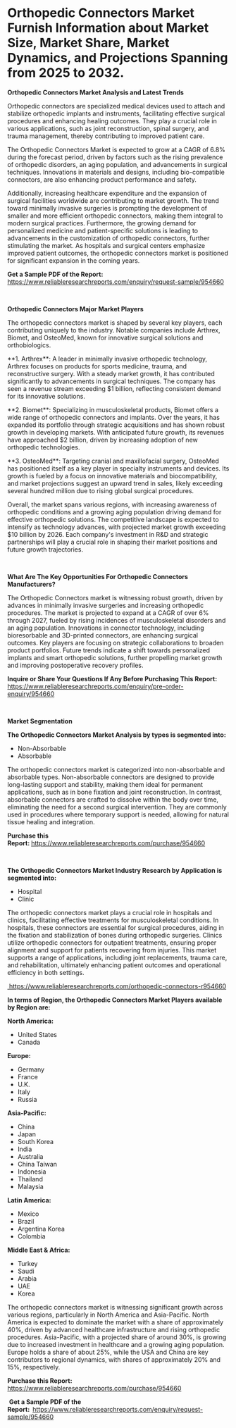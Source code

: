 <p><h1>Orthopedic Connectors Market Furnish Information about Market Size, Market Share, Market Dynamics, and Projections Spanning from 2025 to 2032.</h1></p><p><strong>Orthopedic Connectors Market Analysis and Latest Trends</strong></p>
<p><p>Orthopedic connectors are specialized medical devices used to attach and stabilize orthopedic implants and instruments, facilitating effective surgical procedures and enhancing healing outcomes. They play a crucial role in various applications, such as joint reconstruction, spinal surgery, and trauma management, thereby contributing to improved patient care.</p><p>The Orthopedic Connectors Market is expected to grow at a CAGR of 6.8% during the forecast period, driven by factors such as the rising prevalence of orthopedic disorders, an aging population, and advancements in surgical techniques. Innovations in materials and designs, including bio-compatible connectors, are also enhancing product performance and safety.</p><p>Additionally, increasing healthcare expenditure and the expansion of surgical facilities worldwide are contributing to market growth. The trend toward minimally invasive surgeries is prompting the development of smaller and more efficient orthopedic connectors, making them integral to modern surgical practices. Furthermore, the growing demand for personalized medicine and patient-specific solutions is leading to advancements in the customization of orthopedic connectors, further stimulating the market. As hospitals and surgical centers emphasize improved patient outcomes, the orthopedic connectors market is positioned for significant expansion in the coming years.</p></p>
<p><strong>Get a Sample PDF of the Report:&nbsp;</strong> <a href="https://www.reliableresearchreports.com/enquiry/request-sample/954660?utm_campaign=2593&utm_medium=2&utm_source=Github&utm_content=ia&utm_term=18042025&utm_id=orthopedic-connectors">https://www.reliableresearchreports.com/enquiry/request-sample/954660</a></p>
<p>&nbsp;</p>
<p><strong>Orthopedic Connectors Major Market Players</strong></p>
<p><p>The orthopedic connectors market is shaped by several key players, each contributing uniquely to the industry. Notable companies include Arthrex, Biomet, and OsteoMed, known for innovative surgical solutions and orthobiologics. </p><p>**1. Arthrex**: A leader in minimally invasive orthopedic technology, Arthrex focuses on products for sports medicine, trauma, and reconstructive surgery. With a steady market growth, it has contributed significantly to advancements in surgical techniques. The company has seen a revenue stream exceeding $1 billion, reflecting consistent demand for its innovative solutions.</p><p>**2. Biomet**: Specializing in musculoskeletal products, Biomet offers a wide range of orthopedic connectors and implants. Over the years, it has expanded its portfolio through strategic acquisitions and has shown robust growth in developing markets. With anticipated future growth, its revenues have approached $2 billion, driven by increasing adoption of new orthopedic technologies.</p><p>**3. OsteoMed**: Targeting cranial and maxillofacial surgery, OsteoMed has positioned itself as a key player in specialty instruments and devices. Its growth is fueled by a focus on innovative materials and biocompatibility, and market projections suggest an upward trend in sales, likely exceeding several hundred million due to rising global surgical procedures.</p><p>Overall, the market spans various regions, with increasing awareness of orthopedic conditions and a growing aging population driving demand for effective orthopedic solutions. The competitive landscape is expected to intensify as technology advances, with projected market growth exceeding $10 billion by 2026. Each company's investment in R&D and strategic partnerships will play a crucial role in shaping their market positions and future growth trajectories.</p></p>
<p>&nbsp;</p>
<p><strong>What Are The Key Opportunities For Orthopedic Connectors Manufacturers?</strong></p>
<p><p>The Orthopedic Connectors market is witnessing robust growth, driven by advances in minimally invasive surgeries and increasing orthopedic procedures. The market is projected to expand at a CAGR of over 6% through 2027, fueled by rising incidences of musculoskeletal disorders and an aging population. Innovations in connector technology, including bioresorbable and 3D-printed connectors, are enhancing surgical outcomes. Key players are focusing on strategic collaborations to broaden product portfolios. Future trends indicate a shift towards personalized implants and smart orthopedic solutions, further propelling market growth and improving postoperative recovery profiles.</p></p>
<p><strong>Inquire or Share Your Questions If Any Before Purchasing This Report:</strong> <a href="https://www.reliableresearchreports.com/enquiry/pre-order-enquiry/954660?utm_campaign=2593&utm_medium=2&utm_source=Github&utm_content=ia&utm_term=18042025&utm_id=orthopedic-connectors">https://www.reliableresearchreports.com/enquiry/pre-order-enquiry/954660</a></p>
<p>&nbsp;</p>
<p><strong>Market Segmentation</strong></p>
<p><strong>The Orthopedic Connectors Market Analysis by types is segmented into:</strong></p>
<p><ul><li>Non-Absorbable</li><li>Absorbable</li></ul></p>
<p><p>The orthopedic connectors market is categorized into non-absorbable and absorbable types. Non-absorbable connectors are designed to provide long-lasting support and stability, making them ideal for permanent applications, such as in bone fixation and joint reconstruction. In contrast, absorbable connectors are crafted to dissolve within the body over time, eliminating the need for a second surgical intervention. They are commonly used in procedures where temporary support is needed, allowing for natural tissue healing and integration.</p></p>
<p><strong>Purchase this Report:&nbsp;</strong><a href="https://www.reliableresearchreports.com/purchase/954660?utm_campaign=2593&utm_medium=2&utm_source=Github&utm_content=ia&utm_term=18042025&utm_id=orthopedic-connectors">https://www.reliableresearchreports.com/purchase/954660</a></p>
<p>&nbsp;</p>
<p><strong>The Orthopedic Connectors Market Industry Research by Application is segmented into:</strong></p>
<p><ul><li>Hospital</li><li>Clinic</li></ul></p>
<p><p>The orthopedic connectors market plays a crucial role in hospitals and clinics, facilitating effective treatments for musculoskeletal conditions. In hospitals, these connectors are essential for surgical procedures, aiding in the fixation and stabilization of bones during orthopedic surgeries. Clinics utilize orthopedic connectors for outpatient treatments, ensuring proper alignment and support for patients recovering from injuries. This market supports a range of applications, including joint replacements, trauma care, and rehabilitation, ultimately enhancing patient outcomes and operational efficiency in both settings.</p></p>
<p><a href="https://www.reliableresearchreports.com/orthopedic-connectors-r954660?utm_campaign=2593&utm_medium=2&utm_source=Github&utm_content=ia&utm_term=18042025&utm_id=orthopedic-connectors">&nbsp;https://www.reliableresearchreports.com/orthopedic-connectors-r954660</a></p>
<p><strong>In terms of Region, the Orthopedic Connectors Market Players available by Region are:</strong></p>
<p>
    <p> <strong> North America: </strong>
        <ul>
            <li>United States</li>
            <li>Canada</li>
        </ul>
        </p> 
    <p> <strong> Europe: </strong>
        <ul>
            <li>Germany</li>
            <li>France</li>
            <li>U.K.</li>
            <li>Italy</li>
            <li>Russia</li>
        </ul>
        </p> 
    <p> <strong> Asia-Pacific: </strong>
        <ul>
            <li>China</li>
            <li>Japan</li>
            <li>South Korea</li>
            <li>India</li>
            <li>Australia</li>
            <li>China Taiwan</li>
            <li>Indonesia</li>
            <li>Thailand</li>
            <li>Malaysia</li>
        </ul>
        </p> 
    <p> <strong> Latin America: </strong>
        <ul>
            <li>Mexico</li>
            <li>Brazil</li>
            <li>Argentina Korea</li>
            <li>Colombia</li>
        </ul>
        </p> 
    <p> <strong> Middle East & Africa: </strong>
        <ul>
            <li>Turkey</li>
            <li>Saudi</li>
            <li>Arabia</li>
            <li>UAE</li>
            <li>Korea</li>
        </ul>
    </p>
    </p>
<p><p>The orthopedic connectors market is witnessing significant growth across various regions, particularly in North America and Asia-Pacific. North America is expected to dominate the market with a share of approximately 40%, driven by advanced healthcare infrastructure and rising orthopedic procedures. Asia-Pacific, with a projected share of around 30%, is growing due to increased investment in healthcare and a growing aging population. Europe holds a share of about 25%, while the USA and China are key contributors to regional dynamics, with shares of approximately 20% and 15%, respectively.</p></p>
<p><strong>Purchase this Report: </strong><a href="https://www.reliableresearchreports.com/purchase/954660?utm_campaign=2593&utm_medium=2&utm_source=Github&utm_content=ia&utm_term=18042025&utm_id=orthopedic-connectors">https://www.reliableresearchreports.com/purchase/954660</a></p>
<p>&nbsp;<strong>Get a Sample PDF of the Report:&nbsp;&nbsp;</strong><a href="https://www.reliableresearchreports.com/enquiry/request-sample/954660?utm_campaign=2593&utm_medium=2&utm_source=Github&utm_content=ia&utm_term=18042025&utm_id=orthopedic-connectors">https://www.reliableresearchreports.com/enquiry/request-sample/954660</a></p>
<p><strong></strong></p>
<p><p></p><p></p><p></p></p>